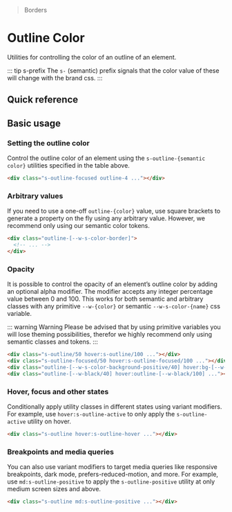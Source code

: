 > Borders

# Outline Color

Utilities for controlling the color of an outline of an element.

::: tip s-prefix
The `s-` (semantic) prefix signals that the color value of these will change with the brand css.
:::

## Quick reference

<ThemeContainer />

<qr-color-table />

## Basic usage

### Setting the outline color
Control the outline color of an element using the `s-outline-{semantic color}` utilities specified in the table above.

<container>
  <div class="grid gap-16 justify-items-center">
    <div class="s-outline-focused pd-bg-violet-100 h-80 w-80 rounded-4 outline outline-offset-2 outline-4"></div>
  </div>
</container>

```html
<div class="s-outline-focused outline-4 ..."></div>
```

### Arbitrary values
If you need to use a one-off `outline-{color}` value, use square brackets to generate a property on the fly using any arbitrary value. However, we recommend only using our semantic color tokens.

```html
<div class="outline-[--w-s-color-border]">
  <!-- ... -->
</div>
```

### Opacity
It is possible to control the opacity of an element’s outline color by adding an optional alpha modifier.
The modifier accepts any integer percentage value between 0 and 100.
This works for both semantic and arbitrary classes with any primitive `--w-{color}` or semantic `--w-s-color-{name}` css variable.

::: warning Warning
Please be advised that by using primitive variables you will lose theming possibilities, therefor we highly recommend only using semantic classes and tokens.
:::

<container class="bg-center bg-[url(/50s-scientists.jpg)]">
  <div class="grid grid-cols-4 gap-16 justify-items-center">
    <div class="s-outline/50 hover:s-outline/100 s-bg/10 backdrop-blur-m h-80 w-80 rounded-4 outline outline-offset-4 outline-8 transition-all ease-in-out duration-700"></div>
    <div class="s-outline-focused/50 hover:s-outline-focused/100 s-bg/10 backdrop-blur-m h-80 w-80 rounded-4 outline outline-offset-4 outline-8 transition-all ease-in-out duration-700"></div>
    <div class="outline-[--w-s-color-background-positive/40] hover:outline-[--w-s-color-background-positive/100] s-bg/10 backdrop-blur-m h-80 w-80 rounded-4 outline outline-offset-4 outline-8 transition-all ease-in-out duration-700"></div>
    <div class="outline-[--w-black/40] hover:outline-[--w-black/100] s-bg/10 backdrop-blur-m h-80 w-80 rounded-4 outline outline-offset-4 outline-8 transition-all ease-in-out duration-700"></div>
  </div>
</container>

```html
<div class="s-outline/50 hover:s-outline/100 ..."></div>
<div class="s-outline-focused/50 hover:s-outline-focused/100 ..."></div>
<div class="outline-[--w-s-color-background-positive/40] hover:bg-[--w-s-color-background-positive/100] ..."></div>
<div class="outline-[--w-black/40] hover:outline-[--w-black/100] ..."></div>
```

### Hover, focus and other states
Conditionally apply utility classes in different states using variant modifiers.
For example, use `hover:s-outline-active` to only apply the `s-outline-active` utility on hover.

<container>
  <div class="grid gap-16 justify-items-center">
    <div class="s-outline hover:s-outline-hover pd-bg-violet-100 h-80 w-80 rounded-4 outline outline-offset-2 outline-4"></div>
   </div>
</container>

```html
<div class="s-outline hover:s-outline-hover ..."></div>
```

### Breakpoints and media queries
You can also use variant modifiers to target media queries like responsive breakpoints, dark mode, prefers-reduced-motion, and more.
For example, use `md:s-outline-positive` to apply the `s-outline-positive` utility at only medium screen sizes and above.

<container>
  <div class="grid gap-16 justify-items-center">
    <div class="s-outline md:s-outline-positive pd-bg-violet-100 h-80 w-80 rounded-4 outline outline-offset-2 outline-4"></div>
   </div>
</container>

```html
<div class="s-outline md:s-outline-positive ..."></div>
```

